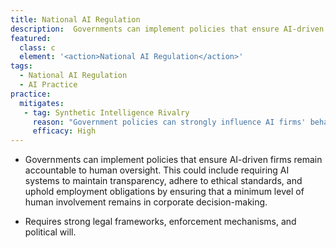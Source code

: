 ```yaml
---
title: National AI Regulation
description:  Governments can implement policies that ensure AI-driven firms remain accountable to human oversight. 
featured: 
  class: c
  element: '<action>National AI Regulation</action>'
tags: 
  - National AI Regulation
  - AI Practice
practice:
  mitigates:
   - tag: Synthetic Intelligence Rivalry
     reason: "Government policies can strongly influence AI firms' behavior if enforced effectively."
     efficacy: High
---
```

    
<PracticeIntro details={frontMatter} />
    
 - Governments can implement policies that ensure AI-driven firms remain accountable to human oversight. This could include requiring AI systems to maintain transparency, adhere to ethical standards, and uphold employment obligations by ensuring that a minimum level of human involvement remains in corporate decision-making.

- Requires strong legal frameworks, enforcement mechanisms, and political will.